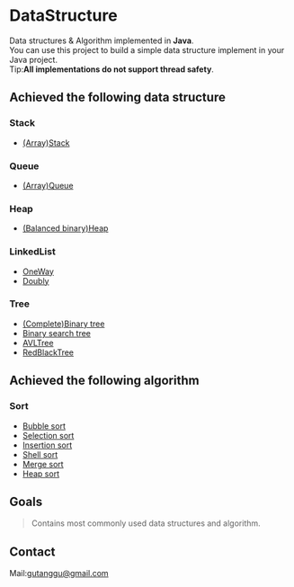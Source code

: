 # DataStructure
Data structures & Algorithm implemented in **Java**.<br>
You can use this project to build a simple data structure implement in your Java project.<br>
Tip:**All implementations do not support thread safety**.
## Achieved the following data structure
### Stack
  * [(Array)Stack](./src/stack/Stack.java)
### Queue
  * [(Array)Queue](./src/queue/Queue.java)
### Heap
  * [(Balanced binary)Heap](./src/heap/Heap.java)
### LinkedList
  * [OneWay](./src/linkedList/OneWay.java)
  * [Doubly](./src/linkedList/Doubly.java)
### Tree
  * [(Complete)Binary tree](./src/tree/BinarySearchTree.java)
  * [Binary search tree](./src/tree/BinaryTree.java)
  * [AVLTree](./src/tree/AVLTree.java)
  * [RedBlackTree](./src/tree/RedBlackTree.java)
## Achieved the following algorithm
### Sort
  * [Bubble sort](./Algorithm/src/sort/BubbleSort.java)
  * [Selection sort](./Algorithm/src/sort/SelectionSort.java)
  * [Insertion sort](./Algorithm/src/sort/InsertionSort.java)
  * [Shell sort](./Algorithm/src/sort/ShellSort.java)
  * [Merge sort](./Algorithm/src/sort/MergeSort.java)
  * [Heap sort](./Algorithm/src/sort/HeapSort.java)
  
## Goals
>Contains most commonly used data structures and algorithm.<br>
## Contact
Mail:gutanggu@gmail.com

